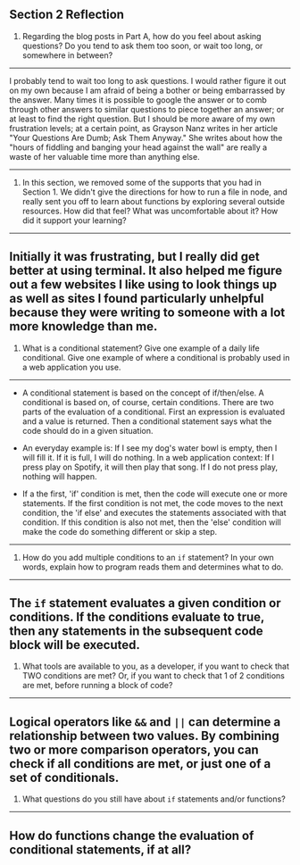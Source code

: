 ## Section 2 Reflection

1. Regarding the blog posts in Part A, how do you feel about asking questions? Do you tend to ask them too soon, or wait too long, or somewhere in between?
---
  I probably tend to wait too long to ask questions. I would rather figure it out on my own because I am afraid of being a bother or being embarrassed by the answer. Many times it is possible to google the answer or to comb through other answers to similar questions to piece together an answer; or at least to find the right question. But I should be more aware of my own frustration levels; at a certain point, as Grayson Nanz writes in her article "Your Questions Are Dumb; Ask Them Anyway." She writes about how the "hours of fiddling and banging your head against the wall" are really a waste of her valuable time more than anything else.

---

1. In this section, we removed some of the supports that you had in Section 1. We didn't give the directions for how to run a file in node, and really sent you off to learn about functions by exploring several outside resources. How did that feel? What was uncomfortable about it? How did it support your learning?
---
  Initially it was frustrating, but I  really did get better at using terminal. It also helped me figure out a few websites I like using to look things up as well as sites I found particularly unhelpful because they were writing to someone with a lot more knowledge than me.
---


1. What is a conditional statement? Give one example of a daily life conditional. Give one example of where a conditional is probably used in a web application you use.
---
  * A conditional statement is based on the concept of if/then/else. A conditional is based on, of course, certain conditions. There are two parts of the evaluation of a conditional. First an expression is evaluated and a value is returned. Then a conditional statement says what the code should do in a given situation.


  * An everyday example is: If I see my dog's water bowl is empty, then I will fill it. If it is full, I will do nothing. In a web application context: If I press play on Spotify, it will then play that song. If I do not press play, nothing will happen.


  * If a the first, 'if' condition is met, then the code will execute one or more statements. If the first condition is not met, the code moves to the next condition, the 'if else' and executes the statements associated with that condition. If this condition is also not met, then the 'else' condition will make the code do something different or skip a step.

---
1. How do you add multiple conditions to an `if` statement? In your own words, explain how to program reads them and determines what to do.
---
  The `if` statement evaluates a given condition or conditions.  If the conditions evaluate to true, then any statements in the subsequent code block will be executed.
---
1. What tools are available to you, as a developer, if you want to check that TWO conditions are met? Or, if you want to check that 1 of 2 conditions are met, before running a block of code?
---
  Logical operators like `&&` and `||` can determine a relationship between two values. By combining two or more comparison operators, you can check if all conditions are met, or just one of a set of conditionals.
---
1. What questions do you still have about `if` statements and/or functions?
---
  How do functions change the evaluation of conditional statements, if at all?
---

